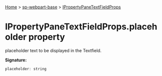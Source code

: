 <!-- docId=sp-webpart-base.ipropertypanetextfieldprops.placeholder -->

[Home](./index.md) &gt; [sp-webpart-base](./sp-webpart-base.md) &gt; [IPropertyPaneTextFieldProps](./sp-webpart-base.ipropertypanetextfieldprops.md)

# IPropertyPaneTextFieldProps.placeholder property

placeholder text to be displayed in the Textfield.

**Signature:**
```javascript
placeholder: string
```
